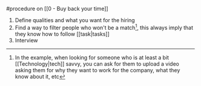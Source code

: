 #procedure on [[0 - Buy back your time]]

1. Define qualities and what you want for the hiring
2. Find a way to filter people who won't be a match[^1], this always imply that they know how to follow [[task|tasks]]
3. Interview

[^1]: In the example, when looking for someone who is at least a bit [[Technology|tech]] savvy, you can ask for them to upload a video asking them for why they want to work for the company, what they know about it, etc
